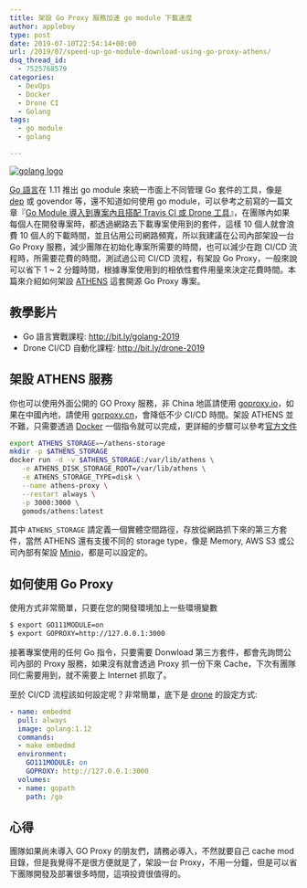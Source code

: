 ```yaml
---
title: 架設 Go Proxy 服務加速 go module 下載速度
author: appleboy
type: post
date: 2019-07-10T22:54:14+00:00
url: /2019/07/speed-up-go-module-download-using-go-proxy-athens/
dsq_thread_id:
  - 7525768579
categories:
  - DevOps
  - Docker
  - Drone CI
  - Golang
tags:
  - go module
  - golang

---
```

[![golang logo][1]][1]

[Go 語言][2]在 1.11 推出 go module 來統一市面上不同管理 Go 套件的工具，像是 [dep][3] 或 govendor 等，還不知道如何使用 go module，可以參考之前寫的一篇文章『[Go Module 導入到專案內且搭配 Travis CI 或 Drone 工具][4]』，在團隊內如果每個人在開發專案時，都透過網路去下載專案使用到的套件，這樣 10 個人就會浪費 10 個人的下載時間，並且佔用公司網路頻寬，所以我建議在公司內部架設一台 Go Proxy 服務，減少團隊在初始化專案所需要的時間，也可以減少在跑 CI/CD 流程時，所需要花費的時間，測試過公司 CI/CD 流程，有架設 Go Proxy，一般來說可以省下 1 ~ 2 分鐘時間，根據專案使用到的相依性套件用量來決定花費時間。本篇來介紹如何架設 [ATHENS][5] 這套開源 Go Proxy 專案。

<!--more-->

## 教學影片

  * Go 語言實戰課程: <http://bit.ly/golang-2019>
  * Drone CI/CD 自動化課程: <http://bit.ly/drone-2019>

## 架設 ATHENS 服務

你也可以使用外面公開的 GO Proxy 服務，非 China 地區請使用 [goproxy.io][6]，如果在中國內地，請使用 [gorpoxy.cn][7]，會降低不少 CI/CD 時間。架設 ATHENS 並不難，只需要透過 [Docker][8] 一個指令就可以完成，更詳細的步驟可以參考[官方文件][9]

```bash
export ATHENS_STORAGE=~/athens-storage
mkdir -p $ATHENS_STORAGE
docker run -d -v $ATHENS_STORAGE:/var/lib/athens \
   -e ATHENS_DISK_STORAGE_ROOT=/var/lib/athens \
   -e ATHENS_STORAGE_TYPE=disk \
   --name athens-proxy \
   --restart always \
   -p 3000:3000 \
   gomods/athens:latest
```

其中 `ATHENS_STORAGE` 請定義一個實體空間路徑，存放從網路抓下來的第三方套件，當然 ATHENS 還有支援不同的 storage type，像是 Memory, AWS S3 或公司內部有架設 [Minio][10]，都是可以設定的。

## 如何使用 Go Proxy

使用方式非常簡單，只要在您的開發環境加上一些環境變數

```bash
$ export GO111MODULE=on
$ export GOPROXY=http://127.0.0.1:3000
```

接著專案使用的任何 Go 指令，只要需要 Donwload 第三方套件，都會先詢問公司內部的 Proxy 服務，如果沒有就會透過 Proxy 抓一份下來 Cache，下次有團隊同仁需要用到，就不需要上 Internet 抓取了。

至於 CI/CD 流程該如何設定呢？非常簡單，底下是 [drone][11] 的設定方式:

```yml
- name: embedmd
  pull: always
  image: golang:1.12
  commands:
  - make embedmd
  environment:
    GO111MODULE: on
    GOPROXY: http://127.0.0.1:3000
  volumes:
  - name: gopath
    path: /go
```

## 心得

團隊如果尚未導入 GO Proxy 的朋友們，請務必導入，不然就要自己 cache mod 目錄，但是我覺得不是很方便就是了，架設一台 Proxy，不用一分鐘，但是可以省下團隊開發及部署很多時間，這項投資很值得的。

 [1]: https://lh3.googleusercontent.com/jsocHCR9A9yEfDVUTrU0m42_aHhTEVDGW5p5PsQSx7GSlkt3gLjohfXH3S7P7p982332ruU_e-EtW0LwmiuZjvN65VIcyME-zE35C6EM0IV1nqY6KoNw3dwW2djjid3F-T5YgnJothA=w1920-h1080 "golang logo"
 [2]: https://golang.org
 [3]: https://github.com/golang/dep
 [4]: https://blog.wu-boy.com/2018/12/go-module-integrate-with-travis-or-drone/
 [5]: https://github.com/gomods/athens
 [6]: https://goproxy.io/
 [7]: https://github.com/goproxy/goproxy.cn
 [8]: https://www.docker.com/
 [9]: https://docs.gomods.io/install/
 [10]: https://min.io/
 [11]: https://github.com/drone/drone